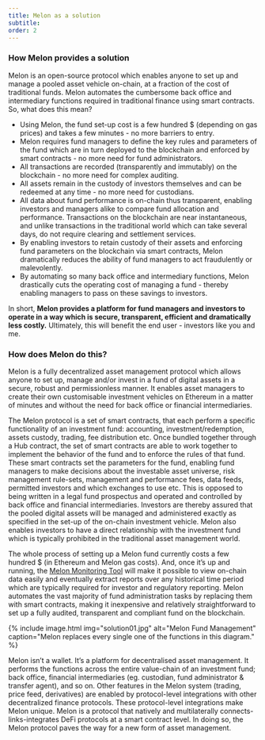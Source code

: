 ```yaml
---
title: Melon as a solution
subtitle:
order: 2
---
```


### How Melon provides a solution

Melon is an open-source protocol which enables anyone to set up and manage a pooled asset vehicle on-chain, at a fraction of the cost of traditional funds. Melon automates the cumbersome back office and intermediary functions required in traditional finance using smart contracts. So, what does this mean?

- Using Melon, the fund set-up cost is a few hundred \$ (depending on gas prices) and takes a few minutes - no more barriers to entry.
- Melon requires fund managers to define the key rules and parameters of the fund which are in turn deployed to the blockchain and enforced by smart contracts - no more need for fund administrators.
- All transactions are recorded (transparently and immutably) on the blockchain - no more need for complex auditing.
- All assets remain in the custody of investors themselves and can be redeemed at any time - no more need for custodians.
- All data about fund performance is on-chain thus transparent, enabling investors and managers alike to compare fund allocation and performance.
  Transactions on the blockchain are near instantaneous, and unlike transactions in the traditional world which can take several days, do not require clearing and settlement services.
- By enabling investors to retain custody of their assets and enforcing fund parameters on the blockchain via smart contracts, Melon dramatically reduces the ability of fund managers to act fraudulently or malevolently.
- By automating so many back office and intermediary functions, Melon drastically cuts the operating cost of managing a fund - thereby enabling managers to pass on these savings to investors.

In short, **Melon provides a platform for fund managers and investors to operate in a way which is secure, transparent, efficient and dramatically less costly.** Ultimately, this will benefit the end user - investors like you and me.

### How does Melon do this?

Melon is a fully decentralized asset management protocol which allows anyone to set up, manage and/or invest in a fund of digital assets in a secure, robust and permissionless manner. It enables asset managers to create their own customisable investment vehicles on Ethereum in a matter of minutes and without the need for back office or financial intermediaries.

The Melon protocol is a set of smart contracts, that each perform a specific functionality of an investment fund: accounting, investment/redemption, assets custody, trading, fee distribution etc. Once bundled together through a Hub contract, the set of smart contracts are able to work together to implement the behavior of the fund and to enforce the rules of that fund. These smart contracts set the parameters for the fund, enabling fund managers to make decisions about the investable asset universe, risk management rule-sets, management and performance fees, data feeds, permitted investors and which exchanges to use etc. This is opposed to being written in a legal fund prospectus and operated and controlled by back office and financial intermediaries. Investors are thereby assured that the pooled digital assets will be managed and administered exactly as specified in the set-up of the on-chain investment vehicle. Melon also enables investors to have a direct relationship with the investment fund which is typically prohibited in the traditional asset management world.

The whole process of setting up a Melon fund currently costs a few hundred \$ (in Ethereum and Melon gas costs). And, once it’s up and running, the [Melon Monitoring Tool](http://monitoring.melon.network/engine) will make it possible to view on-chain data easily and eventually extract reports over any historical time period which are typically required for investor and regulatory reporting. Melon automates the vast majority of fund administration tasks by replacing them with smart contracts, making it inexpensive and relatively straightforward to set up a fully audited, transparent and compliant fund on the blockchain.

{% include image.html img="solution01.jpg" alt="Melon Fund Management" caption="Melon replaces every single one of the functions in this diagram." %}

Melon isn’t a wallet. It’s a platform for decentralised asset management. It performs the functions across the entire value-chain of an investment fund; back office, financial intermediaries (eg. custodian, fund administrator & transfer agent), and so on. Other features in the Melon system (trading, price feed, derivatives) are enabled by protocol-level integrations with other decentralized finance protocols. These protocol-level integrations make Melon unique. Melon is a protocol that natively and multilaterally connects-links-integrates DeFi protocols at a smart contract level. In doing so, the Melon protocol paves the way for a new form of asset management.
